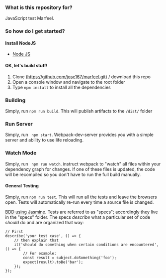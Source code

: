 ### What is this repository for? ###
JavaScript test  Marfeel. 

### So how do I get started? ###

#### Install NodeJS ####
* [Node JS](https://nodejs.org/en/)

#### OK, let's build stuff! ####
1. Clone (https://github.com/jose167/marfeel.git) / download  this repo 
2. Open a console window and navigate to the root folder
3. Type `npm install` to install all the dependencies

### Building ###
Simply, run `npm run build`. This will publish artifacts to the `/dist/` folder 

### Run Server ###
Simply, run ` npm start`. Webpack-dev-server provides you with a simple server and ability to use life reloading. 

### Watch Mode ### 
Simply, run ` npm run watch`.  instruct webpack to "watch" all files within your dependency graph for changes. If one of these files is updated, the code will be recompiled so you don't have to run the full build manually.

#### General Testing ####
Simply, run `npm run test`. This will run all the tests and leave the browsers open. Tests will automatically re-run
every time a source file is changed.

[BDD using Jasmine](http://jasmine.github.io/edge/introduction.html). Tests are referred to as "specs";
accordingly they live in the "specs" folder. The specs _describe_ what a particular set of code _should_ do and are
organized that way: 

```
// First
describe('your test case', () => {
    // then explain that
    it('should do something when certain conditions are encountered', () => {
        // For example:
        const result = subject.doSomething('foo');
        expect(result).toBe('bar');
    });
});
```

